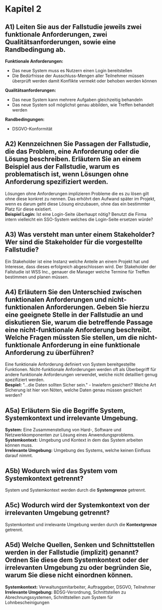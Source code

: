 # Kapitel 2  
## A1) Leiten Sie aus der Fallstudie jeweils zwei funktionale Anforderungen, zwei Qualitätsanforderungen, sowie eine Randbedingung ab.  
**Funktionale Anforderungen:**  
- Das neue System muss es Nutzern einen Login bereitstellen  
- Die Bedürfnisse der Ausschluss-Mengen aller Teilnehmer müssen überprüft werden damit Konflikte vermekt oder behoben werden können  

**Qualitätsanforderungen:**  
- Das neue System kann mehrere Aufgaben gleichzeitig behandeln  
- Das neue System soll möglichst genau abbilden, wie Treffen behandelt werden  

**Randbedingungen:**  
- DSGVO-Konformität  

## A2) Kennzeichnen Sie Passagen der Fallstudie, die das Problem, eine Anforderung oder die Lösung beschreiben. Erläutern Sie an einem Beispiel aus der Fallstudie, warum es problematisch ist, wenn Lösungen ohne Anforderung spezifiziert werden.  
Lösungen ohne Anforderungen implizieren Probleme die es zu lösen gilt ohne diese konkret zu nennen. Das erhöhrt den Aufwand später im Projekt, wenn es darum geht diese Lösung einzubauen, ohne das ein bestimmter Platz für diese existiert.  
**Beispiel Login:** Ist eine Login-Seite überhaupt nötig? Benutzt die Firma intern vielleicht ein SSO-System welches die Login-Seite ersetzen würde?  

## A3) Was versteht man unter einem Stakeholder? Wer sind die Stakeholder für die vorgestellte Fallstudie?  
Ein Stakeholder ist eine Instanz welche Anteile an einem Projekt hat und Interesse, dass dieses erfolgreich abgeschlossen wird. Der Stakeholder der Fallstudie ist WSS Inc., genauer die Manager welche Termine für Treffen bestimmen und planen müssen.  

## A4) Erläutern Sie den Unterschied zwischen funktionalen Anforderungen und nicht-funktionalen Anforderungen. Geben Sie hierzu eine geeignete Stelle in der Fallstudie an und diskutieren Sie, warum die betreffende Passage eine nicht-funktionale Anforderung beschreibt. Welche Fragen müssten Sie stellen, um die nicht-funktionale Anforderung in eine funktionale Anforderung zu überführen?  
Eine funktionale Anforderung definiert von System bereitgestellte Funktionen. Nicht-funktionale Anforderungen werden oft als Überbegriff für andere funktionale Anforderungen verwendet, welche nicht detailliert genug spezifiziert werden.  
**Bespiel:** "...die Daten sollten Sicher sein." - Inwiefern gesichert? Welche Art Sicherung ist hier von Nöten, welche Daten genau müssen gesichert werden?  

## A5a) Erläutern Sie die Begriffe System, Systemkontext und irrelevante Umgebung.  
**System:** Eine Zusammenstellung von Hard-, Software und Netzwerkkomponenten zur Lösung eines Anwendungsproblems.  
**Systemkontext:** Umgebung und Kontext in dem das System arbeiten können muss.  
**Irrelevante Umgebung:** Umgebung des Systems, welche keinen Einfluss darauf nimmt.    

## A5b) Wodurch wird das System vom Systemkontext getrennt?  
System und Systemkontext werden durch die **Systemgrenze** getrennt.  

## A5c) Wodurch wird der Systemkontext von der irrelevanten Umgebung getrennt?  
Systemkontext und irrelevante Umgebung werden durch die **Kontextgrenze** getrennt.

## A5d) Welche Quellen, Senken und Schnittstellen werden in der Fallstudie (implizit) genannt? Ordnen Sie diese dem Systemkontext oder der irrelevanten Umgebung zu oder begründen Sie, warum Sie diese nicht einordnen können.  
**Systemkontext:** Verwaltungsmitarbeiter, Auftraggeber, DSGVO, Teilnehmer  
**Irrelevante Umgebung:**  BDSG-Verordnung, Schnittstellen zu Abrechnungssystemen, Schnittstellen zum System für Lohnbescheinigungen